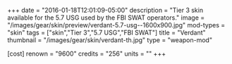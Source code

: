 +++
date = "2016-01-18T12:01:09-05:00"
description = "Tier 3 skin available for the 5.7 USG used by the FBI SWAT operators."
image = "/images/gear/skin/preview/verdant-5.7-usg--1600x900.jpg"
mod-types = "skin"
tags = ["skin","Tier 3","5.7 USG","FBI SWAT"]
title = "Verdant"
thumbnail = "/images/gear/skin/verdant-th.jpg"
type = "weapon-mod"

[cost]
  renown = "9600"
  credits = "256"
  units = ""
+++
